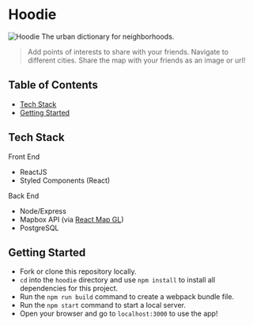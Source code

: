 # Hoodie
![Hoodie](https://imgur.com/y6iVM3d)
The urban dictionary for neighborhoods. 
> Add points of interests to share with your friends.
> Navigate to different cities.
> Share the map with your friends as an image or url!

## Table of Contents

- [Tech Stack](#stack)
- [Getting Started](#getting-started)


## Tech Stack
Front End
- ReactJS
- Styled Components (React)

Back End
- Node/Express
- Mapbox API (via [React Map GL](https://github.com/uber/react-map-gl))
- PostgreSQL

## Getting Started
- Fork or clone this repository locally.
- `cd` into the `hoodie` directory and use `npm install` to install all dependencies for this project.
- Run the `npm run build` command to create a webpack bundle file.
- Run the `npm start` command to start a local server.
- Open your browser and go to `localhost:3000` to use the app!